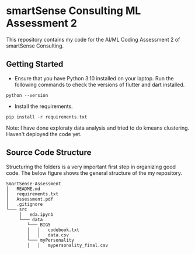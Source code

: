 # smartSense Consulting ML Assessment 2

This repository contains my code for the AI/ML Coding Assessment 2 of smartSense Consulting.

## Getting Started

- Ensure that you have Python 3.10 installed on your laptop. Run the following commands to check the versions of flutter and dart installed.
```
python --version
```

- Install the requirements.
```
pip install -r requirements.txt
```

Note: I have done exploraty data analysis and tried to do kmeans clustering. Haven't deployed the code yet.

## Source Code Structure

Structuring the folders is a very important first step in organizing good code. The below figure shows the general structure of the my repository.

```
SmartSense-Assessment
│   README.md
│   requirements.txt
│   Assessment.pdf
│   .gitignore
└─── src
     │   eda.ipynb
     └─── data
        └─── BIG5
        │   │   codebook.txt
        │   │   data.csv
        └─── myPersonality
        │   │   mypersonality_final.csv
```
